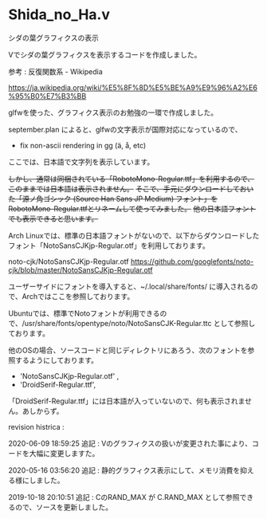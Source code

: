 # Shida_no_Ha.v

シダの葉グラフィクスの表示

Vでシダの葉グラフィクスを表示するコードを作成しました。

参考 : 反復関数系 - Wikipedia

https://ja.wikipedia.org/wiki/%E5%8F%8D%E5%BE%A9%E9%96%A2%E6%95%B0%E7%B3%BB

glfwを使った、グラフィクス表示のお勉強の一環で作成しました。

september.plan によると、glfwの文字表示が国際対応になっているので、

- fix non-ascii rendering in gg (ä, å, etc)

ここでは、日本語で文字列を表示しています。

~~しかし、通常は同梱されている「RobotoMono-Regular.ttf」を利用するので、このままでは日本語は表示されません。~~
~~そこで、手元にダウンロードしておいた「源ノ角ゴシック (Source Han Sans JP Medium) フォント」をRobotoMono-Regular.ttfとリネームして使ってみました。~~
~~他の日本語フォントでも表示できると思います。​~~

Arch Linuxでは、標準の日本語フォントがないので、以下からダウンロードしたフォント「NotoSansCJKjp-Regular.otf」を利用しております。

noto-cjk/NotoSansCJKjp-Regular.otf 
https://github.com/googlefonts/noto-cjk/blob/master/NotoSansCJKjp-Regular.otf

ユーザーサイドにフォントを導入すると、~/.local/share/fonts/ に導入されるので、Archではここを参照しております。

Ubuntuでは、標準でNotoフォントが利用できるので、/usr/share/fonts/opentype/noto/NotoSansCJK-Regular.ttc として参照しております。

他のOSの場合、ソースコードと同じディレクトリにあろう、次のフォントを参照するようにしております。

+ 'NotoSansCJKjp-Regular.otf' ,
+ 'DroidSerif-Regular.ttf',

「DroidSerif-Regular.ttf」には日本語が入っていないので、何も表示されません。あしからず。

revision histrica : 

2020-06-09 18:59:25 
追記 : Vのグラフィクスの扱いが変更された事により、コードを大幅に変更しますた。

2020-05-16 03:56:20 
追記 : 静的グラフィクス表示にして、メモリ消費を抑える様にしました。

2019-10-18 20:10:51 
追記 : CのRAND_MAX が C.RAND_MAX として参照できるので、ソースを更新しました。


